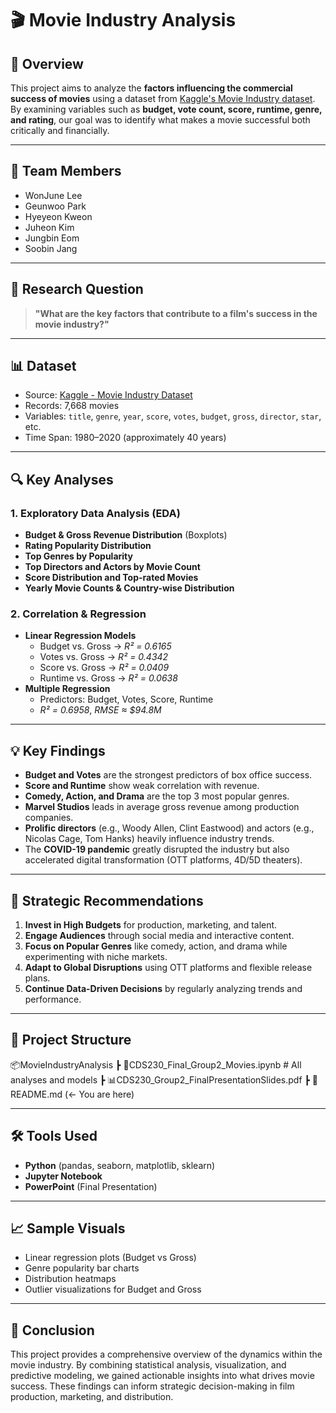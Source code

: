 # 🎬 Movie Industry Analysis

## 📌 Overview
This project aims to analyze the **factors influencing the commercial success of movies** using a dataset from [Kaggle's Movie Industry dataset](https://www.kaggle.com/datasets/danielgrijalvas/movies).  
By examining variables such as **budget, vote count, score, runtime, genre, and rating**, our goal was to identify what makes a movie successful both critically and financially.

---

## 👥 Team Members
- WonJune Lee  
- Geunwoo Park  
- Hyeyeon Kweon  
- Juheon Kim  
- Jungbin Eom  
- Soobin Jang  

---

## 🎯 Research Question
> **"What are the key factors that contribute to a film's success in the movie industry?"**

---

## 📊 Dataset
- Source: [Kaggle - Movie Industry Dataset](https://www.kaggle.com/datasets/danielgrijalvas/movies)
- Records: 7,668 movies
- Variables: `title`, `genre`, `year`, `score`, `votes`, `budget`, `gross`, `director`, `star`, etc.
- Time Span: 1980–2020 (approximately 40 years)

---

## 🔍 Key Analyses

### 1. **Exploratory Data Analysis (EDA)**
- **Budget & Gross Revenue Distribution** (Boxplots)
- **Rating Popularity Distribution**
- **Top Genres by Popularity**
- **Top Directors and Actors by Movie Count**
- **Score Distribution and Top-rated Movies**
- **Yearly Movie Counts & Country-wise Distribution**

### 2. **Correlation & Regression**
- **Linear Regression Models**
  - Budget vs. Gross → *R² = 0.6165*
  - Votes vs. Gross → *R² = 0.4342*
  - Score vs. Gross → *R² = 0.0409*
  - Runtime vs. Gross → *R² = 0.0638*
- **Multiple Regression**
  - Predictors: Budget, Votes, Score, Runtime
  - *R² = 0.6958*, *RMSE ≈ $94.8M*

---

## 💡 Key Findings
- **Budget and Votes** are the strongest predictors of box office success.
- **Score and Runtime** show weak correlation with revenue.
- **Comedy, Action, and Drama** are the top 3 most popular genres.
- **Marvel Studios** leads in average gross revenue among production companies.
- **Prolific directors** (e.g., Woody Allen, Clint Eastwood) and actors (e.g., Nicolas Cage, Tom Hanks) heavily influence industry trends.
- The **COVID-19 pandemic** greatly disrupted the industry but also accelerated digital transformation (OTT platforms, 4D/5D theaters).

---

## 🎯 Strategic Recommendations
1. **Invest in High Budgets** for production, marketing, and talent.
2. **Engage Audiences** through social media and interactive content.
3. **Focus on Popular Genres** like comedy, action, and drama while experimenting with niche markets.
4. **Adapt to Global Disruptions** using OTT platforms and flexible release plans.
5. **Continue Data-Driven Decisions** by regularly analyzing trends and performance.

---

## 📁 Project Structure
📦MovieIndustryAnalysis
┣ 📜CDS230_Final_Group2_Movies.ipynb     # All analyses and models
┣ 📊CDS230_Group2_FinalPresentationSlides.pdf
┣ 📄README.md (← You are here)

---

## 🛠️ Tools Used
- **Python** (pandas, seaborn, matplotlib, sklearn)
- **Jupyter Notebook**
- **PowerPoint** (Final Presentation)

---

## 📈 Sample Visuals
- Linear regression plots (Budget vs Gross)
- Genre popularity bar charts
- Distribution heatmaps
- Outlier visualizations for Budget and Gross

---

## 📌 Conclusion
This project provides a comprehensive overview of the dynamics within the movie industry. By combining statistical analysis, visualization, and predictive modeling, we gained actionable insights into what drives movie success. These findings can inform strategic decision-making in film production, marketing, and distribution.
